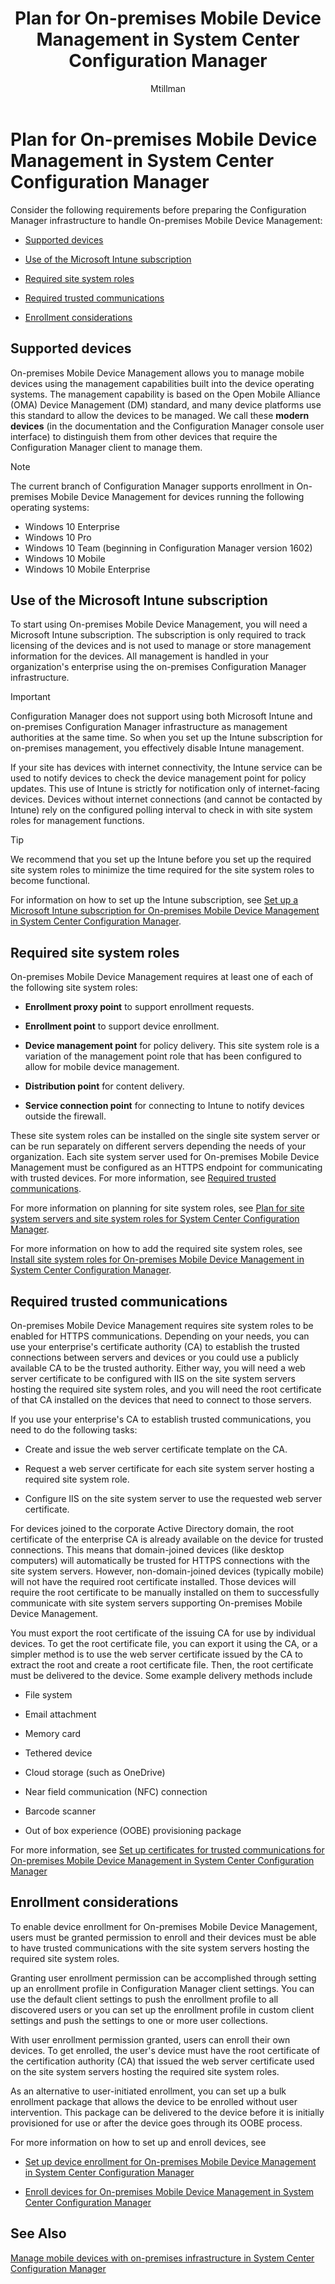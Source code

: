 ﻿---
title: "Plan for On-premises Mobile Device Management in System Center Configuration Manager"
ms.custom: na
ms.date: 03/11/2016
ms.prod: configuration-manager
ms.reviewer: na
ms.suite: na
ms.technology: 
  - configmgr-client
ms.tgt_pltfrm: na
ms.topic: get-started-article
ms.assetid: 02979fb8-ea7e-4ec6-b7e0-ecbfda73e52d
caps.latest.revision: 9
caps.handback.revision: 0
author: Mtillman

---
# Plan for On-premises Mobile Device Management in System Center Configuration Manager
Consider the following requirements before preparing the Configuration Manager infrastructure to handle On\-premises Mobile Device Management:  
  
-   [Supported devices](#bkmk_devices)  
  
-   [Use of the Microsoft Intune subscription](#bkmk_intune)  
  
-   [Required site system roles](#bkmk_roles)  
  
-   [Required trusted communications](#bkmk_trustedComs)  
  
-   [Enrollment considerations](#bkmk_enrollment)  
  
##  <a name="bkmk_devices"></a> Supported devices  
 On\-premises Mobile Device Management allows you to manage mobile devices using the management capabilities built into the device operating systems.  The management capability is based on the Open Mobile Alliance (OMA) Device Management (DM) standard, and many device platforms use this standard to allow the devices to be managed.  We call these **modern devices** (in the documentation and the Configuration Manager console user interface) to distinguish them from other devices that require the Configuration Manager client to manage them.  
  
 > [!NOTE]  
>  The current branch of Configuration Manager supports enrollment in On-premises Mobile Device Management for devices running the following operating systems:  
>   
>  -   Windows 10 Enterprise  
> -   Windows 10 Pro  
> -   Windows 10 Team \(beginning in Configuration Manager version 1602\)  
> -   Windows 10 Mobile  
> -   Windows 10 Mobile Enterprise   
##  <a name="bkmk_intune"></a> Use of the  Microsoft Intune subscription  
 To start using On\-premises Mobile Device Management, you will need a Microsoft Intune subscription. The subscription is only required to track licensing of the devices and is not used to manage or store management information for the devices. All management is handled in your organization's enterprise using the on-premises Configuration Manager infrastructure.  
  
> [!IMPORTANT]  
>  Configuration Manager does not support using both Microsoft Intune and on-premises Configuration Manager infrastructure as management authorities at the same time. So when you set up the Intune subscription for on-premises management, you effectively disable Intune management.  
  
 If your site has devices with internet connectivity, the Intune service can be used to notify devices to  check the device management point for policy updates. This use of  Intune is strictly for notification only of internet-facing devices. Devices without internet connections (and cannot be contacted by Intune) rely on the configured polling interval to check in with site system roles for management functions.  
  
> [!TIP]  
>  We recommend that you set up the Intune before you set up the required site system roles to minimize the time required for the site system roles to become functional.  
  
 For information on how to set up the Intune subscription, see [Set up a Microsoft Intune subscription for On-premises Mobile Device Management in System Center Configuration Manager](../../mdm/get-started/set-up-a-microsoft-intune-subscription-for-on-premises-mobile-device-management.md).  
  
##  <a name="bkmk_roles"></a> Required site system roles  
 On\-premises Mobile Device Management requires at least one of each of the following site system roles:  
  
-   **Enrollment proxy point** to support enrollment requests.  
  
-   **Enrollment point** to support device enrollment.  
  
-   **Device management point** for policy delivery. This site system role is a variation of the management point role that has been configured to allow for mobile device management.  
  
-   **Distribution point** for content delivery.  
  
-   **Service connection point** for connecting to Intune to notify devices outside the firewall.  
  
 These site system roles can be installed on the single site system server or can be run separately on different servers depending the needs of your organization. Each site system server used for On\-premises Mobile Device Management must be configured as an HTTPS endpoint for communicating with trusted devices. For more information, see [Required trusted communications](#bkmk_trustedComs).  
  
 For more information on planning for site system roles, see [Plan for site system servers and site system roles for System Center Configuration Manager](../../core/plan-design/hierarchy/plan-for-site-system-servers-and-site-system-roles.md).  
  
 For more information on how to add the required site system roles, see [Install site system roles for On-premises Mobile Device Management in System Center Configuration Manager](../../mdm/get-started/install-site-system-roles-for-on-premises-mobile-device-management.md).  
  
##  <a name="bkmk_trustedComs"></a> Required trusted communications  
 On\-premises Mobile Device Management requires site system roles to be enabled for HTTPS communications. Depending on your needs, you can use your enterprise's certificate authority (CA) to establish the trusted connections between servers and devices or you could use a publicly available CA to be the trusted authority.  Either way, you will need a web server certificate to be configured with IIS on the site system servers hosting the required site system roles, and you will need the root certificate of that CA installed on the devices that need to connect to those servers.  
  
 If you use your enterprise's CA to establish trusted communications, you need to do the following tasks:  
  
-   Create and issue the web server certificate template on the CA.  
  
-   Request a web server certificate for each site system server hosting a required site system role.  
  
-   Configure IIS on the site system server to use the requested web server certificate.  
  
 For devices joined to the corporate Active Directory domain, the root certificate of the enterprise CA is already available on the device for trusted connections. This means that domain-joined devices (like desktop computers) will automatically be trusted for HTTPS connections with the site system servers. However, non-domain-joined devices (typically mobile) will not have the required root certificate installed. Those devices will require the root certificate to be manually installed on them to successfully communicate with site system servers supporting On\-premises Mobile Device Management.  
  
 You must export the root certificate of the issuing CA for use by individual devices. To get the root certificate file, you can export it using the CA, or a simpler method is to use the web server certificate issued by the CA to extract the root and create a root certificate file.   Then, the root certificate must be delivered to the device.  Some example delivery methods include  
  
-   File system  
  
-   Email attachment  
  
-   Memory card  
  
-   Tethered device  
  
-   Cloud storage (such as OneDrive)  
  
-   Near field communication (NFC) connection  
  
-   Barcode scanner  
  
-   Out of box experience (OOBE) provisioning package  
  
 For more information, see [Set up certificates for trusted communications for On-premises Mobile Device Management in System Center Configuration Manager](../../mdm/get-started/set-up-certificates-for-trusted-communications-for-on-premises-mobile-device-management.md)  
  
##  <a name="bkmk_enrollment"></a> Enrollment considerations  
 To enable device enrollment for On\-premises Mobile Device Management, users must be granted permission to enroll and their devices must be able to have trusted communications with the site system servers hosting the required site system roles.  
  
 Granting user enrollment permission can be accomplished through setting up an enrollment profile in Configuration Manager client settings. You can use the default client settings to push the enrollment profile to all discovered users or you can set up the enrollment profile in custom client settings and push the settings to one or more user collections.  
  
 With user enrollment permission granted, users can enroll their own devices. To get enrolled, the user's device must have the root certificate of the certification authority (CA) that issued the web server certificate used on the site system servers hosting the required site system roles.  
  
 As an alternative to user-initiated enrollment, you can set up a bulk enrollment package that allows the device to be enrolled without user intervention. This package can be delivered to the device before it is initially provisioned for use or after the device goes through its OOBE process.  
  
 For more information on how to set up and enroll devices, see  
  
-   [Set up device enrollment for On-premises Mobile Device Management in System Center Configuration Manager](../../mdm/get-started/set-up-device-enrollment-for-on-premises-mobile-device-management.md)  
  
-   [Enroll devices for On-premises Mobile Device Management in System Center Configuration Manager](../../mdm/deploy-use/enroll-devices-for-on-premises-mobile-device-management.md)  
  
## See Also  
 [Manage mobile devices with on-premises infrastructure in System Center Configuration Manager](../../mdm/understand/manage-mobile-devices-with-on-premises-infrastructure.md)

